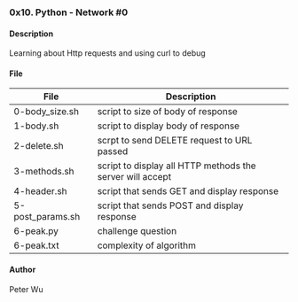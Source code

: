 ### 0x10. Python - Network #0

#### Description
Learning about Http requests and using curl to debug


#### File
File | Description
---|---
0-body\_size.sh | script to size of body of response
1-body.sh | script to display body of response
2-delete.sh | scrpt to send DELETE request to URL passed
3-methods.sh | script to display all HTTP methods the server will accept
4-header.sh | script that sends GET and display response
5-post\_params.sh | script that sends POST and display response
6-peak.py | challenge question
6-peak.txt | complexity of algorithm

#### Author
Peter Wu
